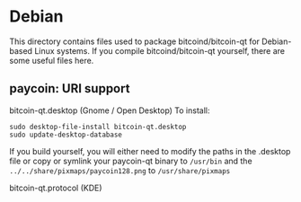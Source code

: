 Debian
======
This directory contains files used to package bitcoind/bitcoin-qt for Debian-based Linux systems. If you compile bitcoind/bitcoin-qt yourself, there are some useful files here.

## paycoin: URI support ##


bitcoin-qt.desktop  (Gnome / Open Desktop)
To install:

	sudo desktop-file-install bitcoin-qt.desktop
	sudo update-desktop-database

If you build yourself, you will either need to modify the paths in the .desktop file or copy or symlink your paycoin-qt binary to `/usr/bin` and the `../../share/pixmaps/paycoin128.png` to `/usr/share/pixmaps`

bitcoin-qt.protocol (KDE)

